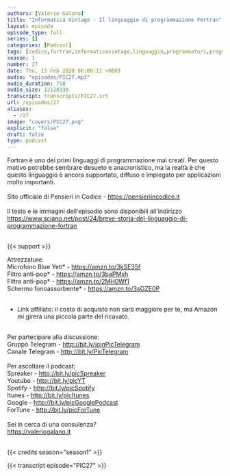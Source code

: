 ```yaml
---
authors: [Valerio Galano]
title: "Informatica Vintage - Il linguaggio di programmazione Fortran"
layout: episode
episode_type: full
series: []
categories: [Podcast]
tags: [codice,fortran,informaticavintage,linguaggio,programmatori,programmazione]
season: 1
number: 27
date: Thu, 13 Feb 2020 06:00:11 +0000
audio: "episodes/PIC27.mp3"
audio_duration: 758
audio_size: 12128338
transcript: transcripts/PIC27.srt
url: /episodes/27
aliases: 
  - /27
image: "covers/PIC27.png"
explicit: "false"
draft: false
type: podcast
---
```

Fortran è uno dei primi linguaggi di programmazione mai creati. Per questo motivo potrebbe sembrare desueto e anacronistico, ma la realtà è che questo linguaggio è ancora supportato, diffuso e impiegato per applicazioni molto importanti.<br />
<br />
Sito ufficiale di Pensieri in Codice - <a href="https://pensieriincodice.it" rel="noopener">https://pensieriincodice.it</a> <br />
<br />
Il testo e le immagini dell'episodio sono disponibili all'indirizzo <a href="https://www.sciano.net/post/24/breve-storia-del-linguaggio-di-programmazione-fortran" rel="noopener">https://www.sciano.net/post/24/breve-storia-del-linguaggio-di-programmazione-fortran</a> <br />
<br />


{{< support >}}

Attrezzature:<br />
Microfono Blue Yeti* - <a href="https://amzn.to/3kSE35f" rel="noopener">https://amzn.to/3kSE35f</a>  <br />
Filtro anti-pop* - <a href="https://amzn.to/3baPMsh" rel="noopener">https://amzn.to/3baPMsh</a>  <br />
Filtro anti-pop* - <a href="https://amzn.to/2MH0Wf1" rel="noopener">https://amzn.to/2MH0Wf1</a>  <br />
Schermo fonoassorbente* - <a href="https://amzn.to/3sOZE0P" rel="noopener">https://amzn.to/3sOZE0P</a>  <br />
<br />
* Link affiliato: il costo di acquisto non sarà maggiore per te, ma Amazon mi girerà una piccola parte del ricavato. <br />
<br />
Per partecipare alla discussione:<br />
Gruppo Telegram - <a href="http://bit.ly/joinPicTelegram" rel="noopener">http://bit.ly/joinPicTelegram</a> <br />
Canale Telegram - <a href="http://bit.ly/PicTelegram" rel="noopener">http://bit.ly/PicTelegram</a> <br />
<br />
Per ascoltare il podcast:<br />
Spreaker - <a href="http://bit.ly/picSpreaker" rel="noopener">http://bit.ly/picSpreaker</a> <br />
Youtube - <a href="http://bit.ly/picYT" rel="noopener">http://bit.ly/picYT</a> <br />
Spotify - <a href="http://bit.ly/picSpotify" rel="noopener">http://bit.ly/picSpotify</a> <br />
Itunes - <a href="http://bit.ly/picItunes" rel="noopener">http://bit.ly/picItunes</a> <br />
Google - <a href="http://bit.ly/picGooglePodcast" rel="noopener">http://bit.ly/picGooglePodcast</a> <br />
ForTune - <a href="http://bit.ly/picForTune" rel="noopener">http://bit.ly/picForTune</a> <br />
<br />
Sei in cerca di una consulenza?<br />
<a href="https://valeriogalano.it" rel="noopener">https://valeriogalano.it</a> <br />
<br />


{{< credits season="season1" >}}

<!-- more -->

{{< transcript episode="PIC27" >}}